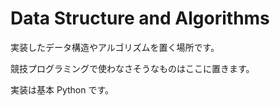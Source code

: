 Data Structure and Algorithms
====

実装したデータ構造やアルゴリズムを置く場所です。

競技プログラミングで使わなさそうなものはここに置きます。

実装は基本 Python です。
